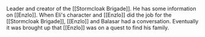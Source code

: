 Leader and creator of the [[Stormcloak Brigade]]. He has some information on [[Enzlo]]. When Eli's character and [[Enzlo]] did the job for the [[Stormcloak Brigade]], [[Enzlo]] and Balasar had a conversation. Eventually it was brought up that [[Enzlo]] was on a quest to find his family.